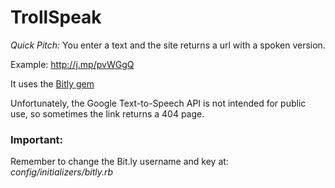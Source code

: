 TrollSpeak
==========

*Quick Pitch:* You enter a text and the site returns a url with a spoken version.

Example: http://j.mp/pvWGgQ

It uses the [Bitly gem](https://github.com/philnash/bitly)

Unfortunately, the Google Text-to-Speech API is not intended for public use, so sometimes the link returns a 404 page.

### Important:

Remember to change the Bit.ly username and key at: _config/initializers/bitly.rb_
